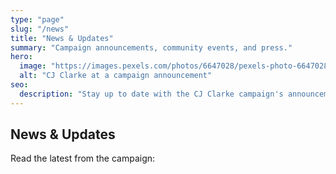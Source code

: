 ```yaml
---
type: "page"
slug: "/news"
title: "News & Updates"
summary: "Campaign announcements, community events, and press."
hero:
  image: "https://images.pexels.com/photos/6647028/pexels-photo-6647028.jpeg"
  alt: "CJ Clarke at a campaign announcement"
seo:
  description: "Stay up to date with the CJ Clarke campaign's announcements and community events."
---
```


## News & Updates

Read the latest from the campaign: